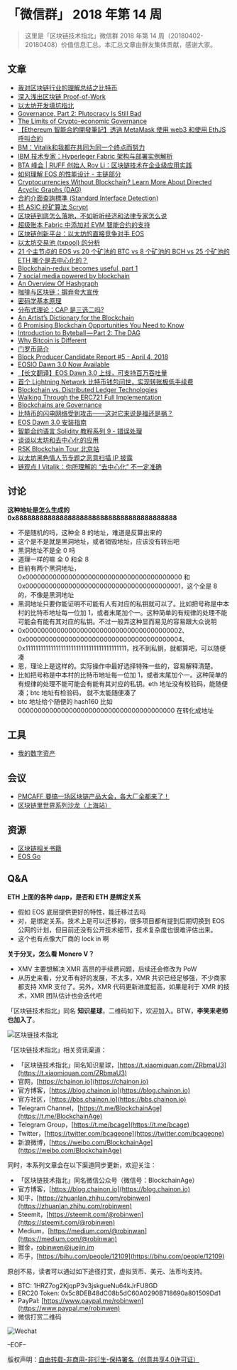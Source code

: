 # 「微信群」 2018 年第 14 周

> 这里是「区块链技术指北」微信群 2018 年第 14 周（20180402-20180408）价值信息汇总。本汇总文章由群友集体贡献，感谢大家。

## 文章

* [我对区块链行业的理解总结之比特币](https://mp.weixin.qq.com/s?__biz=MzI2NjkzNjYzNw==&mid=2247483830&idx=1&sn=5303f1184509d8c60945c9d574cf25be&chksm=ea87c9e4ddf040f200db69b631a929a23cee3a71141574c986153985172cdad00655438ffd77&mpshare=1&scene=1&srcid=0402E34RivThO2CH6XLIxUbQ#rd)
* [深入浅出区块链 Proof-of-Work](https://bbs.chainon.io/d/244-proof-of-work)
* [以太坊开发填坑指北](https://bbs.chainon.io/d/245-ethereum-guide)
* [Governance, Part 2: Plutocracy Is Still Bad](https://bbs.chainon.io/d/246-governance-part-2-plutocracy-is-still-bad)
* [The Limits of Crypto-economic Governance](https://bbs.chainon.io/d/247-the-limits-of-crypto-economic-governance)
* [【Ethereum 智能合約開發筆記】透過 MetaMask 使用 web3 和使用 EthJS 呼叫合約](https://bbs.chainon.io/d/248-ethereum-metamask-web3-ethjs)
* [BM：Vitalik和我都在共同为同一个终点而努力](http://unitimes.media/knowledge/5831)
* [IBM 技术专家：Hyperleger Fabric 架构与部署实例解析](https://mp.weixin.qq.com/s?__biz=MzU2ODQzNzAyNQ==&mid=2247483894&idx=1&sn=2b29bc68ed51de365775c9a27846a4b4&chksm=fc8cb1b8cbfb38aeed4db45eea1632070b0f9dc42cb3ba912fe7895c0ee49038b4a96f3859af&mpshare=1&scene=1&srcid=0402U7G9L7og7F1xvN6Oi48J#rd)
* [BTA 峰会 | RUFF 创始人 Roy Li：区块链技术在企业级应用实践](https://www.chainfor.com/news/show/11429.html)
* [如何理解 EOS 的性能设计 - 主链部分](https://mp.weixin.qq.com/s?__biz=MzU1NDc2MzA2OA==&mid=2247483659&idx=1&sn=3aa65fd3cbc2c89d4aed9548e89ce0e1&chksm=fbdfd758cca85e4eb662d45e363f1ab7cf097a16beba4895b4890a11b5a4164501ee37910e7a&mpshare=1&scene=1&srcid=0402Pr6iHtWF58InH5iZEKeH#rd)
* [Cryptocurrencies Without Blockchain? Learn More About Directed Acyclic Graphs (DAG)](https://perfectial.com/blog/dag-vs-blockchain/amp/)
* [合約介面查詢標準 (Standard Interface Detection)](https://bbs.chainon.io/d/250-standard-interface-detection)
* [抗 ASIC 挖矿算法 Scrypt](https://mp.weixin.qq.com/s?__biz=MjM5ODIzNDQ3Mw==&mid=2649968235&idx=1&sn=aa572f2be198121c32445333572903a2&chksm=beca3e6d89bdb77b284de3c0c39cf045eff154b2aa0b0113c4fc688c1176d605c5c8cae8a5a4&mpshare=1&scene=1&srcid=0403CSo6JsXciZYKPTCcoYw7#rd)
* [区块链到底怎么落地，不如听听经济和法律专家怎么说](https://mp.weixin.qq.com/s?__biz=MjM5OTE0ODA2MQ==&mid=2650879610&idx=1&sn=63360de6f9d5285eb0b352b2dff9fe66&chksm=bcca79088bbdf01e4ecdbceba4bde4c4394a76f202f549f6b9ba1305d36f61cb40de872a2cbb&mpshare=1&scene=1&srcid=0403Fbmybq6zDOv7JP6FlMEv#rd)
* [超级账本 Fabric 中添加对 EVM 智能合约的支持](https://mp.weixin.qq.com/s?__biz=MzA5MTAxNzI2Mw==&mid=2650508974&idx=1&sn=2e7aa6cf4519c56ea5525aff51e859bd&chksm=880df7eebf7a7ef89ef26ebbfb3db7d07a94d96034131fd7a7cb5896939e93c669e3eb6beaf0&mpshare=1&scene=1&srcid=0403A7m0JTNp6w2rPNJLIx20#rd)
* [区块链创新平台：以太坊的直接竞争对手 EOS](https://mp.weixin.qq.com/s?__biz=MzU2ODQzNzAyNQ==&mid=2247483898&idx=1&sn=5ae11ed6f45def51141503bd928876aa&chksm=fc8cb1b4cbfb38a292b3a93ede56e4cd768b7d94cf7b0feaa83a875ebf1996093e1875d7a654&mpshare=1&scene=1&srcid=04034lnpICmwblyAs5WmImCI#rd)
* [以太坊交易池 (txpool) 的分析](https://mp.weixin.qq.com/s?__biz=MzI0NDAzMzIyNQ==&mid=2654065547&idx=1&sn=096f71578d129938d27a1262503f2369&chksm=f2a6802dc5d1093b7161e813238e1ca231a9aafa464a016ea19b0d39a11858912ceb90529ecb&mpshare=1&scene=1&srcid=0403ZIaZmq5x3e6yxbEJ0zAL#rd)
* [21 个主节点的 EOS vs 20 个矿池的 BTC vs 8 个矿池的 BCH vs 25 个矿池的 ETH 哪个是去中心化的？](https://mp.weixin.qq.com/s?__biz=MzIxNTA0NDQzMA==&mid=2651799399&idx=1&sn=2f721aab4df2812a09df29fbeba0a1a3&chksm=8c65c746bb124e50763d07203f01c847968c3907cb5d691771d08954dfad56e499bc72b1c461&mpshare=1&scene=1&srcid=0404SF6sqL4KCbAEMCgHx9u3#rd)
* [Blockchain-redux becomes useful, part 1](https://bbs.chainon.io/d/252-blockchain-redux-becomes-useful-part-1)
* [7 social media powered by blockchain](https://bbs.chainon.io/d/253-7-social-media-powered-by-blockchain)
* [An Overview Of Hashgraph](https://bbs.chainon.io/d/254-an-overview-of-hashgraph)
* [咖啡与区块链：摒弃夸大宣传](https://bbs.chainon.io/d/255-coffee-with-blockchain)
* [密码学基本原理](https://bbs.chainon.io/d/256-basic-principles-of-cryptography)
* [分布式理论：CAP 是三选二吗?](https://bbs.chainon.io/d/257-cap)
* [An Artist’s Dictionary for the Blockchain](https://bbs.chainon.io/d/258-an-artist-s-dictionary-for-the-blockchain)
* [6 Promising Blockchain Opportunities You Need to Know](https://bbs.chainon.io/d/259-6-promising-blockchain-opportunities-you-need-to-know)
* [Introduction to Byteball — Part 2: The DAG](https://bbs.chainon.io/d/260-introduction-to-byteball-part-2-the-dag)
* [Why Bitcoin is Different](https://bbs.chainon.io/d/261-why-bitcoin-is-different)
* [门罗币简介](https://mp.weixin.qq.com/s?__biz=MzAwMDU1MTE1OQ==&mid=2653549479&idx=1&sn=ff40bafd5f2b0adfe4e6f999fd23c87c&chksm=813a623fb64deb295a68b7f7fedb063bcd04565d3e3823b2914bee75e288141942feece6c3ac&mpshare=1&scene=1&srcid=0404sdiSyaxaytUnp0jtJPPx#rd)
* [Block Producer Candidate Report #5 - April 4, 2018](https://bbs.chainon.io/d/266-block-producer-candidate-report-5-april-4-2018)
* [EOSIO Dawn 3.0 Now Available](https://bbs.chainon.io/d/267-eosio-dawn-3-0-now-available)
* [【长文翻译】EOS Dawn 3.0 上线，可支持百万吞吐量](https://bbs.chainon.io/d/274-eos-dawn-3-0)
* [首个 Lightning Network 比特币钱包问世，实现转账极低手续费](https://bbs.chainon.io/d/275-lightning-network)
* [Blockchain vs. Distributed Ledger Technologies](https://bbs.chainon.io/d/268-blockchain-vs-distributed-ledger-technologies)
* [Walking Through the ERC721 Full Implementation](https://bbs.chainon.io/d/269-walking-through-the-erc721-full-implementation)
* [Blockchains are Governance](https://bbs.chainon.io/d/270-blockchains-are-governance)
* [比特币的闪电网络受到攻击——这对它来说是福还是祸？](https://bbs.chainon.io/d/271-lightning-network)
* [EOS Dawn 3.0 安装指南](https://bbs.chainon.io/d/272-eos-dawn-3-0)
* [智能合约语言 Solidity 教程系列 9 - 错误处理](https://bbs.chainon.io/d/273-solidity-9)
* [谈谈以太坊和去中心化的应用](https://mp.weixin.qq.com/s?__biz=MzI2NjkzNjYzNw==&mid=2247483833&idx=1&sn=727a0b6e3af7823fe5e95738fc41057f&chksm=ea87c9ebddf040fd55f440a424b7b6d912715835b2d0133dce80e619474fd675028b75c23352&mpshare=1&scene=1&srcid=0406SQFpZkCl1fNRIhz11s7X#rd)
* [RSK Blockchain Tour 北京站](http://www.huodongxing.com/event/2433967128500?td=8032961741050)
* [以太坊黑色情人节专题之恶意扫描 IP 披露](https://mp.weixin.qq.com/s?__biz=MzU4ODQ3NTM2OA==&mid=2247483684&idx=1&sn=e3cf514a80eac5a6879a10e9dbfcaa8f&chksm=fddd7fa3caaaf6b53fc85d768db21cc19ca0b6311472b9a1d91c9082004be7c73696333b65d7&mpshare=1&scene=1&srcid=0404UYO6uBXCECAP16GGiM3P#rd)
* [链观点 I Vitalik：你所理解的 “去中心化” 不一定准确](https://mp.weixin.qq.com/s?__biz=MzI3MzYxNDg1Nw==&mid=2247484297&idx=1&sn=0993e40fee0ad689ea5ddc0c1c2db1dd&chksm=eb21d2efdc565bf9eab428bccfaa68cc80d888e8caa9d50ac67748d927ef7d31fc94611880d6&mpshare=1&scene=1&srcid=0404ZOmmUV3u24H5mPZIzdME#rd)

## 讨论

**这种地址是怎么生成的 0x8888888888888888888888888888888888888888**

* 不是随机的吗，这种全 8 的地址，难道是反算出来的
* 这个是不是就是黑洞地址，或者销毁地址，应该没有转出吧
* 黑洞地址不是全 0 吗
* 道理一样的嘛 全 0 和全 8
* 目前有两个黑洞地址，0x0000000000000000000000000000000000000000 和 0x0000000000000000000000000000000000000001，这个全是 8 的，不像是黑洞地址
* 黑洞地址只要你能证明不可能有人有对应的私钥就可以了。比如把号称是中本村的比特币地址每一位加 1，或者末尾加个一。这种简单的有规律的处理不能可能会有能有其对应的私钥。不过一般弄这种显而易见的容易跟大众说明
* 0x0000000000000000000000000000000000000002、0x0000000000000000000000000000000000000004、0x1111111111111111111111111111111111111111，找不到私钥，就都算吧，可以随便凑
* 恩，理论上是这样的。实际操作中最好选择特殊一些的，容易解释清楚。
* 比如把号称是中本村的比特币地址每一位加 1，或者末尾加个一。这种简单的有规律的处理不能可能会有能有其对应的私钥。eth 地址没有校验码，能随便凑；btc 地址有检验码， 就不太能随便凑了
* btc 地址给个随便的 hash160 比如 0000000000000000000000000000000000000000
在转化成地址

## 工具

* [我的数字资产](http://www.yourcoin8.com)

## 会议

* [PMCAFF 要搞一场区块链产品大会，各大厂全都来了！](https://mp.weixin.qq.com/s?__biz=MjM5NDEwMjg2MA==&mid=2650906309&idx=1&sn=ecb70456483036b9e85f9a9b0c05e003&chksm=bd79d5e68a0e5cf01eabade64aad567159ff9261ff7c624964bfcacc7a2c3e3c39bbb37d8540&mpshare=1&scene=1&srcid=0403T0UxACarIUWz3znwiQsQ#rd)
* [区块链里世界系列沙龙（上海站）](https://www.bagevent.com/event/1287602)

## 资源

* [区块链相关书籍](https://pan.baidu.com/s/1jQhFZSzSKTUF-v7PsLRdcw)
* [EOS Go](https://bbs.chainon.io/d/265-eos-go)

## Q&A

**ETH 上面的各种 dapp，是否和 ETH 是绑定关系**

* 假如 EOS 底层提供更好的特性，能迁移过去吗
* 对，是绑定关系。技术上是可以迁移的，很多项目都有提到后期切换到 EOS 公网的计划，但目前还没有公开技术细节，技术复杂度也很难评估出来。
* 这个也有点像大厂商的 lock in 啊

**关于分叉，怎么看 Monero V？**

* XMV 主要想解决 XMR 高昂的手续费问题，后续还会修改为 PoW
* 从历史来看，分叉币有好的发展，不太多，XMR 共识已经足够强，不少商家都支持 XMR 支付了。另外，XMR 代码更新进度挺高，如果是利于 XMR 的技术，XMR 团队估计也会迭代吧

「区块链技术指北」同名 **知识星球**，二维码如下，欢迎加入。BTW，**李笑来老师也加入了**。

![区块链技术指北](https://i.imgur.com/pQxlDqF.jpg)

「区块链技术指北」相关资讯渠道：

* 「区块链技术指北」同名知识星球，[https://t.xiaomiquan.com/ZRbmaU3](https://t.xiaomiquan.com/ZRbmaU3)
* 官网，[https://chainon.io](https://chainon.io)
* 官方博客，[https://blog.chainon.io](https://blog.chainon.io)
* 官方社区，[https://bbs.chainon.io](https://bbs.chainon.io)
* Telegram Channel，[https://t.me/BlockchainAge](https://t.me/BlockchainAge)
* Telegram Group，[https://t.me/bcage](https://t.me/bcage)
* Twitter，[https://twitter.com/bcageone](https://twitter.com/bcageone)
* 新浪微博，[https://weibo.com/BlockchainAge](https://weibo.com/BlockchainAge)

同时，本系列文章会在以下渠道同步更新，欢迎关注：

* 「区块链技术指北」同名微信公众号（微信号：BlockchainAge）
* 官方博客，[https://blog.chainon.io](https://blog.chainon.io)
* 知乎，[https://zhuanlan.zhihu.com/robinwen](https://zhuanlan.zhihu.com/robinwen)
* Steemit，[https://steemit.com/@robinwen](https://steemit.com/@robinwen)
* Medium，[https://medium.com/@robinwan](https://medium.com/@robinwan)
* 掘金，[robinwen@juejin.im](https://juejin.im/user/5673ccae60b2260ee435f89a/posts)
* 币乎，[https://bihu.com/people/12109](https://bihu.com/people/12109)

原创不易，读者可以通过如下途径打赏，虚拟货币、美元、法币均支持。

* BTC: 1HRZ7og2KjqpP3v3jskgueNu64kJrFU8GD
* ERC20 Token: 0x5c8DEB48dC08b5dC60A0290B718690a801509Dd1
* PayPal: [https://www.paypal.me/robinwen](https://www.paypal.me/robinwen)
* 微信打赏二维码

![Wechat](https://i.imgur.com/SzoNl5b.jpg)

–EOF–

版权声明：[自由转载-非商用-非衍生-保持署名（创意共享4.0许可证）](http://creativecommons.org/licenses/by-nc-nd/4.0/deed.zh)
